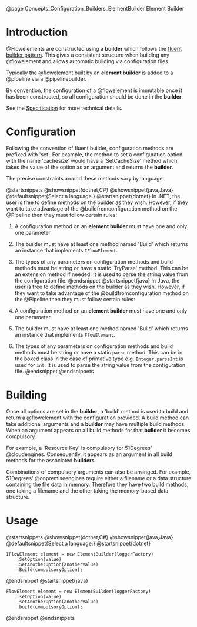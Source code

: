 @page Concepts_Configuration_Builders_ElementBuilder Element Builder

# Introduction

@Flowelements are constructed using a **builder** which follows the
[fluent builder pattern](https://en.wikipedia.org/wiki/Fluent_interface).
This gives a consistent structure when building any @flowelement and allows
automatic building via configuration files.

Typically the @flowelement built by an **element builder** is added to a @pipeline
via a @pipelinebuilder.

By convention, the configuration of a @flowelement is immutable once it has been
constructed, so all configuration should be done in the **builder**.

See the
[Specification](https://github.com/51Degrees/specifications/blob/main/pipeline-specification/features/pipeline-configuration.md#)
for more technical details.

# Configuration

Following the convention of fluent builder, configuration methods are prefixed with 'set'. For example,
the method to set a configuration option with the name 'cachesize' would have a 'SetCacheSize' method which
takes the value of the option as an argument and returns the **builder**.

The precise constraints around these methods vary by language.

@startsnippets
@showsnippet{dotnet,C#}
@showsnippet{java,Java}
@defaultsnippet{Select a language.}
@startsnippet{dotnet}
In .NET, the user is free to define methods on the builder as they wish.
However, if they want to take advantage of the @buildfromconfiguration method on the @Pipeline then they must 
follow certain rules:

1. A configuration method on an **element builder** must have one and only one parameter.
2. The builder must have at least one method named 'Build' which returns an instance that implements `IFlowElement`.
3. The types of any parameters on configuration methods and build methods must be string or have a static 
'TryParse' method. This can be an extension method if needed. It is used to parse the string value from the 
configuration file.
@endsnippet
@startsnippet{java}
In Java, the user is free to define methods on the builder as they wish.
However, if they want to take advantage of the @buildfromconfiguration method on the @Pipeline then they must 
follow certain rules:

1. A configuration method on an **element builder** must have one and only one parameter.
2. The builder must have at least one method named 'Build' which returns an instance that implements `FlowElement`.
3. The types of any parameters on configuration methods and build methods must be string or have a static `parse` method. This can be in the boxed class in the case of primative type e.g. `Integer.parseInt` is used for `int`. It is used to parse the string value from the configuration file.
@endsnippet
@endsnippets

# Building

Once all options are set in the **builder**, a 'build' method is used to build and return a @flowelement
with the configuration provided. 
A build method can take additional arguments and a **builder** may have multiple build methods.
When an argument appears on all build methods for that **builder** it becomes compulsory.

For example, a 'Resource Key' is compulsory for 51Degrees' @cloudengines. Consequently, it appears as 
an argument in all build methods for the associated **builders**.

Combinations of compulsory arguments can also be arranged. For example, 51Degrees' @onpremiseengines 
require either a filename or a data structure containing the file data in memory.
Therefore they have two build methods, one taking a filename and the other taking the memory-based
data structure.

# Usage

@startsnippets
@showsnippet{dotnet,C#}
@showsnippet{java,Java}
@defaultsnippet{Select a language.}
@startsnippet{dotnet}
```{cs}
IFlowElement element = new ElementBuilder(loggerFactory)
    .SetOption(value)
    .SetAnotherOption(anotherValue)
    .Build(compulsoryOption);
```
@endsnippet
@startsnippet{java}
```{java}
FlowElement element = new ElementBuilder(loggerFactory)
    .setOption(value)
    .setAnotherOption(anotherValue)
    .build(compulsoryOption);
```
@endsnippet
@endsnippets
